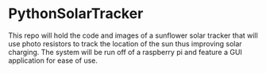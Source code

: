 # PythonSolarTracker
This repo will hold the code and images of a sunflower solar tracker that will use photo resistors to track the location of the sun thus improving solar charging. The system will be run off of a raspberry pi and feature a GUI application for ease of use. 
